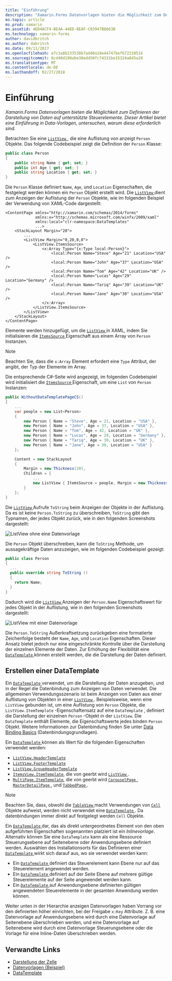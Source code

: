 ```yaml
---
title: "Einführung"
description: "Xamarin.Forms Datenvorlagen bieten die Möglichkeit zum Definieren der Darstellung von Daten auf unterstützte Steuerelemente. Dieser Artikel bietet eine Einführung in Data-Vorlagen, untersuchen, warum diese erforderlich sind."
ms.topic: article
ms.prod: xamarin
ms.assetid: 4ED4ACF4-BE4A-44ED-8EAF-C03947B8663B
ms.technology: xamarin-forms
author: davidbritch
ms.author: dabritch
ms.date: 09/11/2017
ms.openlocfilehash: e7c1a8b233538b7ad40a18e44747bef672210516
ms.sourcegitcommit: 6cd40d190abe38edd50fc74331be15324a845a28
ms.translationtype: MT
ms.contentlocale: de-DE
ms.lasthandoff: 02/27/2018
---
```

# <a name="introduction"></a>Einführung

_Xamarin.Forms Datenvorlagen bieten die Möglichkeit zum Definieren der Darstellung von Daten auf unterstützte Steuerelemente. Dieser Artikel bietet eine Einführung in Data-Vorlagen, untersuchen, warum diese erforderlich sind._

Betrachten Sie eine [ `ListView` ](https://developer.xamarin.com/api/type/Xamarin.Forms.ListView/) , die eine Auflistung von anzeigt `Person` Objekte. Das folgende Codebeispiel zeigt die Definition der `Person` Klasse:

```csharp
public class Person
{
    public string Name { get; set; }
    public int Age { get; set; }
    public string Location { get; set; }
}
```

Die `Person` Klasse definiert `Name`, `Age`, und `Location` Eigenschaften, die festgelegt werden können ein `Person` Objekt erstellt wird. Die [ `ListView` ](https://developer.xamarin.com/api/type/Xamarin.Forms.ListView/) dient zum Anzeigen der Auflistung der `Person` Objekte, wie im folgenden Beispiel der Verwendung von XAML-Code dargestellt:

```xaml
<ContentPage xmlns="http://xamarin.com/schemas/2014/forms"
             xmlns:x="http://schemas.microsoft.com/winfx/2009/xaml"
             xmlns:local="clr-namespace:DataTemplates"
             ...>
    <StackLayout Margin="20">
        ...
        <ListView Margin="0,20,0,0">
            <ListView.ItemsSource>
                <x:Array Type="{x:Type local:Person}">
                    <local:Person Name="Steve" Age="21" Location="USA" />
                    <local:Person Name="John" Age="37" Location="USA" />
                    <local:Person Name="Tom" Age="42" Location="UK" />
                    <local:Person Name="Lucas" Age="29" Location="Germany" />
                    <local:Person Name="Tariq" Age="39" Location="UK" />
                    <local:Person Name="Jane" Age="30" Location="USA" />
                </x:Array>
            </ListView.ItemsSource>
        </ListView>
    </StackLayout>
</ContentPage>
```

Elemente werden hinzugefügt, um die [ `ListView` ](https://developer.xamarin.com/api/type/Xamarin.Forms.ListView/) in XAML, indem Sie initialisieren die [ `ItemsSource` ](https://developer.xamarin.com/api/property/Xamarin.Forms.ItemsView%3CTVisual%3E.ItemsSource/) Eigenschaft aus einem Array von `Person` Instanzen.

> [!NOTE]
> Beachten Sie, dass die `x:Array` Element erfordert eine `Type` Attribut, der angibt, der Typ der Elemente im Array.

Die entsprechende C#-Seite wird angezeigt, im folgenden Codebeispiel wird initialisiert die [ `ItemsSource` ](https://developer.xamarin.com/api/property/Xamarin.Forms.ItemsView%3CTVisual%3E.ItemsSource/) Eigenschaft, um eine `List` von `Person` Instanzen:

```csharp
public WithoutDataTemplatePageCS()
{
    ...
    var people = new List<Person>
    {
        new Person { Name = "Steve", Age = 21, Location = "USA" },
        new Person { Name = "John", Age = 37, Location = "USA" },
        new Person { Name = "Tom", Age = 42, Location = "UK" },
        new Person { Name = "Lucas", Age = 29, Location = "Germany" },
        new Person { Name = "Tariq", Age = 39, Location = "UK" },
        new Person { Name = "Jane", Age = 30, Location = "USA" }
    };

    Content = new StackLayout
    {
        Margin = new Thickness(20),
        Children = {
            ...
            new ListView { ItemsSource = people, Margin = new Thickness(0, 20, 0, 0) }
        }
    };
}
```

Die [ `ListView` ](https://developer.xamarin.com/api/type/Xamarin.Forms.ListView/) Aufrufe `ToString` beim Anzeigen der Objekte in der Auflistung. Da es ist keine `Person.ToString` zu überschreiben, `ToString` gibt den Typnamen, der jedes Objekt zurück, wie in den folgenden Screenshots dargestellt:

![](introduction-images/no-data-template.png "ListView ohne eine Datenvorlage")

Die `Person` Objekt überschreiben, kann die `ToString` Methode, um aussagekräftige Daten anzuzeigen, wie im folgenden Codebeispiel gezeigt:

```csharp
public class Person
{
  ...
  public override string ToString ()
  {
    return Name;
  }
}
```

Dadurch wird die [ `ListView` ](https://developer.xamarin.com/api/type/Xamarin.Forms.ListView/) Anzeigen der `Person.Name` Eigenschaftswert für jedes Objekt in der Auflistung, wie in den folgenden Screenshots dargestellt:

![](introduction-images/override-tostring.png "ListView mit einer Datenvorlage")

Die `Person.ToString` Außerkraftsetzung zurückgeben eine formatierte Zeichenfolge besteht der `Name`, `Age`, und `Location` Eigenschaften. Dieser Ansatz bietet jedoch nur eine eingeschränkte Kontrolle über die Darstellung der einzelnen Elemente der Daten. Zur Erhöhung der Flexibilität eine [ `DataTemplate` ](https://developer.xamarin.com/api/type/Xamarin.Forms.DataTemplate/) können erstellt werden, die die Darstellung der Daten definiert.

## <a name="creating-a-datatemplate"></a>Erstellen einer DataTemplate

Ein [ `DataTemplate` ](https://developer.xamarin.com/api/type/Xamarin.Forms.DataTemplate/) verwendet, um die Darstellung der Daten anzugeben, und in der Regel die Datenbindung zum Anzeigen von Daten verwendet. Die allgemeinen Verwendungsszenario ist beim Anzeigen von Daten aus einer Auflistung von Objekten in einer [ `ListView` ](https://developer.xamarin.com/api/type/Xamarin.Forms.ListView/). Beispielsweise, wenn eine `ListView` gebunden ist, um eine Auflistung von `Person` Objekte, die `ListView.ItemTemplate` -Eigenschaftensatz auf eine `DataTemplate` , definiert die Darstellung der einzelnen `Person` -Objekt in der `ListView`. Die `DataTemplate` enthält Elemente, die Eigenschaftswerte jedes binden `Person` Objekt. Weitere Informationen zur Datenbindung finden Sie unter [Data Binding Basics](~/xamarin-forms/xaml/xaml-basics/data-binding-basics.md) (Datenbindungsgrundlagen).

Ein [ `DataTemplate` ](https://developer.xamarin.com/api/type/Xamarin.Forms.DataTemplate/) können als Wert für die folgenden Eigenschaften verwendet werden:

- [`ListView.HeaderTemplate`](https://developer.xamarin.com/api/property/Xamarin.Forms.ListView.HeaderTemplate/)
- [`ListView.FooterTemplate`](https://developer.xamarin.com/api/property/Xamarin.Forms.ListView.FooterTemplate/)
- [`ListView.GroupHeaderTemplate`](https://developer.xamarin.com/api/property/Xamarin.Forms.ListView.GroupHeaderTemplate/)
- [`ItemsView.ItemTemplate`](https://developer.xamarin.com/api/type/Xamarin.Forms.ItemsView%3CTVisual%3E/), die von geerbt wird [ `ListView` ](https://developer.xamarin.com/api/type/Xamarin.Forms.ListView/).
- [`MultiPage.ItemTemplate`](https://developer.xamarin.com/api/type/Xamarin.Forms.MultiPage%3CT%3E/), die von geerbt wird [ `CarouselPage` ](https://developer.xamarin.com/api/type/Xamarin.Forms.CarouselPage/), [ `MasterDetailPage` ](https://developer.xamarin.com/api/type/Xamarin.Forms.MasterDetailPage/), und [ `TabbedPage` ](https://developer.xamarin.com/api/type/Xamarin.Forms.TabbedPage/).

> [!NOTE]
> Beachten Sie, dass, obwohl die [ `TableView` ](https://developer.xamarin.com/api/type/Xamarin.Forms.TableView/) macht Verwendungen von [ `Cell` ](https://developer.xamarin.com/api/type/Xamarin.Forms.Cell/) Objekte aufweist, werden nicht verwendet eine [ `DataTemplate` ](https://developer.xamarin.com/api/type/Xamarin.Forms.DataTemplate/). Da datenbindungen immer direkt auf festgelegt werden `Cell` Objekte.

Ein [ `DataTemplate` ](https://developer.xamarin.com/api/type/Xamarin.Forms.DataTemplate/) dar, das als direkt untergeordnetes Element von den oben aufgeführten Eigenschaften sogenannten platziert ist ein *Inlinevorlage*. Alternativ können Sie eine `DataTemplate` kann als eine Ressource Steuerungsebene auf Seitenebene oder Anwendungsebene definiert werden. Auswählen des Installationsorts für das Definieren einer [ `DataTemplate` ](https://developer.xamarin.com/api/type/Xamarin.Forms.DataTemplate/) wirkt sich darauf aus, wo sie verwendet werden kann:

- Ein [ `DataTemplate` ](https://developer.xamarin.com/api/type/Xamarin.Forms.DataTemplate/) definiert das Steuerelement kann Ebene nur auf das Steuerelement angewendet werden.
- Ein [ `DataTemplate` ](https://developer.xamarin.com/api/type/Xamarin.Forms.DataTemplate/) definiert auf der Seite Ebene auf mehrere gültige Steuerelemente auf der Seite angewendet werden kann.
- Ein [ `DataTemplate` ](https://developer.xamarin.com/api/type/Xamarin.Forms.DataTemplate/) auf Anwendungsebene definierten gültigen angewendeten Steuerelemente in der gesamten Anwendung werden können.

Weiter unten in der Hierarchie anzeigen Datenvorlagen haben Vorrang vor den definierten höher einrichten, bei der Freigabe `x:Key` Attribute. Z. B. eine Datenvorlage auf Anwendungsebene wird durch eine Datenvorlage auf Seitenebene überschrieben werden, und eine Datenvorlage auf Seitenebene wird durch eine Datenvorlage Steuerungsebene oder die Vorlage für eine Inline-Daten überschrieben werden.


## <a name="related-links"></a>Verwandte Links

- [Darstellung der Zelle](~/xamarin-forms/user-interface/listview/customizing-cell-appearance.md)
- [Datenvorlagen (Beispiel)](https://developer.xamarin.com/samples/xamarin-forms/templates/datatemplates/)
- [DataTemplate](https://developer.xamarin.com/api/type/Xamarin.Forms.DataTemplate/)

